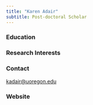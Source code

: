 ```yaml
---
title: "Karen Adair"
subtitle: Post-doctoral Scholar 
---
```


<!--more-->
### Education

### Research Interests

### Contact
kadair@uoregon.edu

### Website
